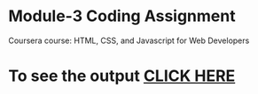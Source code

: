 

# Module-3 Coding Assignment

Coursera course: HTML, CSS, and Javascript for Web Developers

# To see the output [CLICK HERE](https://sanket2004.github.io/Coursera-HTML-CSS-JavaScript-for-Web-Developers-/mod3_solution/index.html)
